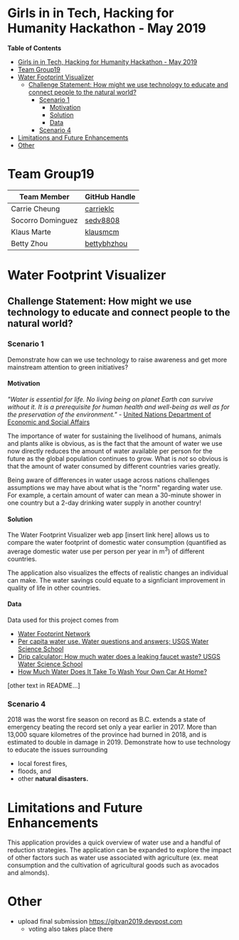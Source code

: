 # Girls in in Tech, Hacking for Humanity Hackathon - May 2019

<!-- markdown-toc start - Don't edit this section. Run M-x markdown-toc-generate-toc again -->
**Table of Contents**

- [Girls in in Tech, Hacking for Humanity Hackathon - May 2019](#girls-in-in-tech-hacking-for-humanity-hackathon---may-2019)
- [Team Group19](#team-group19)
- [Water Footprint Visualizer](#water-footprint-visualizer)
    - [Challenge Statement: How might we use technology to educate and connect people to the natural world?](#challenge-statement-how-might-we-use-technology-to-educate-and-connect-people-to-the-natural-world)
        - [Scenario 1](#scenario-1)
            - [Motivation](#motivation)
            - [Solution](#solution)
            - [Data](#data)
        - [Scenario 4](#scenario-4)
- [Limitations and Future Enhancements](#limitations-and-future-enhancements)
- [Other](#other)

<!-- markdown-toc end -->

# Team Group19

|Team Member|GitHub Handle|
|------------|-------------|
|Carrie Cheung|[carrieklc](https://github.com/carrieklc)|
|Socorro Dominguez|[sedv8808](https://github.com/sedv8808)|
|Klaus Marte|[klausmcm](https://github.com/klausmcm)|
|Betty Zhou|[bettybhzhou](https://github.com/bettybhzhou)|



# Water Footprint Visualizer

## Challenge Statement: How might we use technology to educate and connect people to the natural world?

### Scenario 1
Demonstrate how can we use technology to raise awareness and get more mainstream attention to green initiatives?

#### Motivation
_"Water is essential for life. No living being on planet Earth can survive without it. It is a prerequisite for human health and well-being as well as for the preservation of the environment."_ - [United Nations Department of Economic and Social Affairs](https://www.un.org/waterforlifedecade/background.shtml)

The importance of water for sustaining the livelihood of humans, animals and plants alike is obvious, as is the fact that the amount of water we use now directly reduces the amount of water available per person for the future as the global population continues to grow. What is _not_ so obvious is that the amount of water consumed by different countries varies greatly.

Being aware of differences in water usage across nations challenges assumptions we may have about what is the "norm" regarding water use. For example, a certain amount of water can mean a 30-minute shower in one country but a 2-day drinking water supply in another country!

#### Solution

The Water Footprint Visualizer web app [insert link here] allows us to compare the water footprint of domestic water consumption (quantified as average domestic water use per person per year in m<sup>3</sup>) of different countries.

The application also visualizes the effects of realistic changes an individual can make. The water savings could equate to a signficiant improvement in quality of life in other countries.


#### Data

Data used for this project comes from
- [Water Footprint Network](https://waterfootprint.org/en/resources/waterstat/national-water-footprint-statistbics/)
- [Per capita water use. Water questions and answers; USGS Water Science School](https://water.usgs.gov/edu/qa-home-percapita.html)
- [Drip calculator: How much water does a leaking faucet waste? USGS Water Science School](https://water.usgs.gov/edu/activity-drip.html)
- [How Much Water Does It Take To Wash Your Own Car At Home?](https://meguiarsonline.com/forums/showthread.php?61294-How-Much-Water-Does-It-Take-To-Wash-Your-Own-Car-At-Home)


[other text in README...]

### Scenario 4
2018 was the worst fire season on record as B.C. extends a state of emergency beating the record set only a year earlier in 2017. More than 13,000 square kilometres of the province had burned in 2018, and is estimated to double in damage in 2019.
Demonstrate how to use technology to educate the issues surrounding
- local forest fires,
- floods, and
- other **natural disasters.**

# Limitations and Future Enhancements
This application provides a quick overview of water use and a handful of reduction strategies.
The application can be expanded to explore the impact of other factors such as water use associated with agriculture (ex. meat consumption and the cultivation of agricultural goods such as avocados and almonds).

# Other
- upload final submission https://gitvan2019.devpost.com
  - voting also takes place there
